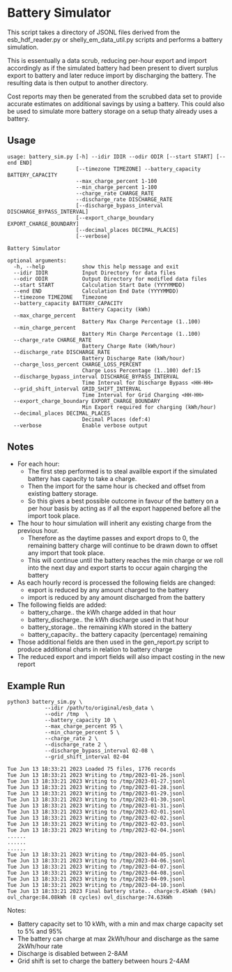 # Battery Simulator

This script takes a directory of JSONL files derived from the esb_hdf_reader.py or shelly_em_data_util.py scripts and performs a battery simulation. 

This is essentually a data scrub, reducing per-hour export and import accordingly as if the simulated battery had been present to divert surplus export to battery and later reduce import by discharging the battery. The resulting data is then output to another directory. 

Cost reports may then be generated from the scrubbed data set to provide accurate estimates on additional savings by using a battery. This could also be used to simulate more battery storage on a setup thaty already uses a battery.

## Usage
```
usage: battery_sim.py [-h] --idir IDIR --odir ODIR [--start START] [--end END]
                      [--timezone TIMEZONE] --battery_capacity BATTERY_CAPACITY 
                      --max_charge_percent 1-100 
                      --min_charge_percent 1-100
                      --charge_rate CHARGE_RATE 
                      --discharge_rate DISCHARGE_RATE
                      [--discharge_bypass_interval DISCHARGE_BYPASS_INTERVAL]
                      [--export_charge_boundary EXPORT_CHARGE_BOUNDARY]
                      [--decimal_places DECIMAL_PLACES] 
                      [--verbose]

Battery Simulator

optional arguments:
  -h, --help            show this help message and exit
  --idir IDIR           Input Directory for data files
  --odir ODIR           Output Directory for modifled data files
  --start START         Calculation Start Date (YYYYMMDD)
  --end END             Calculation End Date (YYYYMMDD)
  --timezone TIMEZONE   Timezone
  --battery_capacity BATTERY_CAPACITY
                        Battery Capacity (kWh)
  --max_charge_percent 
                        Battery Max Charge Percentage (1..100)
  --min_charge_percent 
                        Battery Min Charge Percentage (1..100)
  --charge_rate CHARGE_RATE
                        Battery Charge Rate (kWh/hour)
  --discharge_rate DISCHARGE_RATE
                        Battery Discharge Rate (kWh/hour)
  --charge_loss_percent CHARGE_LOSS_PERCENT
                        Charge Loss Percentage (1..100) def:15
  --discharge_bypass_interval DISCHARGE_BYPASS_INTERVAL
                        Time Interval for Discharge Bypass <HH-HH>
  --grid_shift_interval GRID_SHIFT_INTERVAL
                        Time Interval for Grid Charging <HH-HH>
  --export_charge_boundary EXPORT_CHARGE_BOUNDARY
                        Min Export required for charging (kWh/hour)
  --decimal_places DECIMAL_PLACES
                        Decimal Places (def:4)
  --verbose             Enable verbose output
```

## Notes
* For each hour: 
  - The first step performed is to steal availble export if the simulated battery has capacity to take a charge. 
  - Then the import for the same hour is checked and offset from existing battery storage. 
  - So this gives a best possible outcome in favour of the battery on a per hour basis by acting as if all the export happened before all the import took place. 
* The hour to hour simulation will inherit any existing charge from the previous hour. 
  - Therefore as the daytime passes and export drops to 0, the remaining battery charge will continue to be drawn down to offset any import that took place. 
  - This will continue until the battery reaches the min charge or we roll into the next day and export starts to occur again charging the battery
* As each hourly record is processed the following fields are changed:
  - export is reduced by any amount charged to the battery
  - import is reduced by any amount discharged from the battery
* The following fields are added:
  - battery_charge.. the kWh charge added in that hour 
  - battery_discharge.. the kWh discharge used in that hour 
  - battery_storage.. the remaining kWh stored in the battery
  - battery_capacity.. the battery capacity (percentage) remaining
* Those additional fields are then used in the gen_report.py script to produce additional charts in relation to battery charge
* The reduced export and import fields will also impact costing in the new report


## Example Run
```
python3 battery_sim.py \
            --idir /path/to/original/esb_data \
            --odir /tmp  \
            --battery_capacity 10 \
            --max_charge_percent 95 \
            --min_charge_percent 5 \
            --charge_rate 2 \
            --discharge_rate 2 \
            --discharge_bypass_interval 02-08 \
            --grid_shift_interval 02-04

Tue Jun 13 18:33:21 2023 Loaded 75 files, 1776 records
Tue Jun 13 18:33:21 2023 Writing to /tmp/2023-01-26.jsonl
Tue Jun 13 18:33:21 2023 Writing to /tmp/2023-01-27.jsonl
Tue Jun 13 18:33:21 2023 Writing to /tmp/2023-01-28.jsonl
Tue Jun 13 18:33:21 2023 Writing to /tmp/2023-01-29.jsonl
Tue Jun 13 18:33:21 2023 Writing to /tmp/2023-01-30.jsonl
Tue Jun 13 18:33:21 2023 Writing to /tmp/2023-01-31.jsonl
Tue Jun 13 18:33:21 2023 Writing to /tmp/2023-02-01.jsonl
Tue Jun 13 18:33:21 2023 Writing to /tmp/2023-02-02.jsonl
Tue Jun 13 18:33:21 2023 Writing to /tmp/2023-02-03.jsonl
Tue Jun 13 18:33:21 2023 Writing to /tmp/2023-02-04.jsonl
......
......
......
Tue Jun 13 18:33:21 2023 Writing to /tmp/2023-04-05.jsonl
Tue Jun 13 18:33:21 2023 Writing to /tmp/2023-04-06.jsonl
Tue Jun 13 18:33:21 2023 Writing to /tmp/2023-04-07.jsonl
Tue Jun 13 18:33:21 2023 Writing to /tmp/2023-04-08.jsonl
Tue Jun 13 18:33:21 2023 Writing to /tmp/2023-04-09.jsonl
Tue Jun 13 18:33:21 2023 Writing to /tmp/2023-04-10.jsonl
Tue Jun 13 18:33:21 2023 Final battery state.. charge:9.45kWh (94%) ovl_charge:84.08kWh (8 cycles) ovl_discharge:74.63kWh
```

Notes:
* Battery capacity set to 10 kWh, with a min and max charge capacity set to 5% and 95%
* The battery can charge at max 2kWh/hour and discharge as the same 2kWh/hour rate
* Discharge is disabled between 2-8AM 
* Grid shift is set to charge the battery between hours 2-4AM
